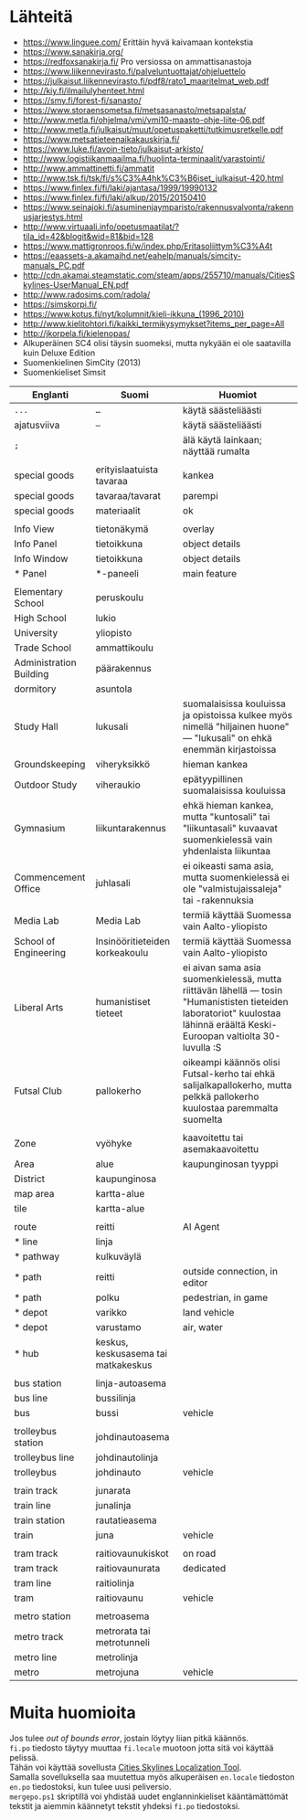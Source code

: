 # Lähteitä
- https://www.linguee.com/ Erittäin hyvä kaivamaan kontekstia
- https://www.sanakirja.org/
- https://redfoxsanakirja.fi/ Pro versiossa on ammattisanastoja
- https://www.liikennevirasto.fi/palveluntuottajat/ohjeluettelo
- https://julkaisut.liikennevirasto.fi/pdf8/rato1_maaritelmat_web.pdf
- http://kiy.fi/ilmailulyhenteet.html
- https://smy.fi/forest-fi/sanasto/
- https://www.storaensometsa.fi/metsasanasto/metsapalsta/
- http://www.metla.fi/ohjelma/vmi/vmi10-maasto-ohje-liite-06.pdf
- http://www.metla.fi/julkaisut/muut/opetuspaketti/tutkimusretkelle.pdf
- https://www.metsatieteenaikakauskirja.fi/
- https://www.luke.fi/avoin-tieto/julkaisut-arkisto/
- http://www.logistiikanmaailma.fi/huolinta-terminaalit/varastointi/
- http://www.ammattinetti.fi/ammatit
- http://www.tsk.fi/tsk/fi/s%C3%A4hk%C3%B6iset_julkaisut-420.html
- https://www.finlex.fi/fi/laki/ajantasa/1999/19990132
- https://www.finlex.fi/fi/laki/alkup/2015/20150410
- https://www.seinajoki.fi/asuminenjaymparisto/rakennusvalvonta/rakennusjarjestys.html
- http://www.virtuaali.info/opetusmaatilat/?tila_id=42&blogit&wid=81&bid=128
- https://www.mattigronroos.fi/w/index.php/Eritasoliittym%C3%A4t
- https://eaassets-a.akamaihd.net/eahelp/manuals/simcity-manuals_PC.pdf
- http://cdn.akamai.steamstatic.com/steam/apps/255710/manuals/CitiesSkylines-UserManual_EN.pdf
- http://www.radosims.com/radola/
- https://simskorpi.fi/
- https://www.kotus.fi/nyt/kolumnit/kieli-ikkuna_(1996_2010)
- http://www.kielitohtori.fi/kaikki_termikysymykset?items_per_page=All
- http://jkorpela.fi/kielenopas/
- Alkuperäinen SC4 olisi täysin suomeksi, mutta nykyään ei ole saatavilla kuin Deluxe Edition
- Suomenkielinen SimCity (2013)
- Suomenkieliset Simsit

Englanti | Suomi | Huomiot
-------- | ----- | -------
`...` | `…` | käytä säästeliäästi
ajatusviiva | `—` | käytä säästeliäästi
`;` | | älä käytä lainkaan; näyttää rumalta
 | | 
special goods | erityislaatuista tavaraa | kankea
special goods | tavaraa/tavarat | parempi
special goods | materiaalit | ok
 | | 
Info View | tietonäkymä | overlay
Info Panel | tietoikkuna | object details
Info Window | tietoikkuna | object details
\* Panel | *-paneeli | main feature
 | | 
Elementary School | peruskoulu | 
High School | lukio | 
University | yliopisto | 
Trade School | ammattikoulu | 
Administration Building | päärakennus | 
dormitory | asuntola | 
Study Hall | lukusali | suomalaisissa kouluissa ja opistoissa kulkee myös nimellä "hiljainen huone" — "lukusali" on ehkä enemmän kirjastoissa
Groundskeeping | viheryksikkö | hieman kankea
Outdoor Study | viheraukio | epätyypillinen suomalaisissa kouluissa
Gymnasium | liikuntarakennus | ehkä hieman kankea, mutta "kuntosali" tai "liikuntasali" kuvaavat suomenkielessä vain yhdenlaista liikuntaa
Commencement Office | juhlasali | ei oikeasti sama asia, mutta suomenkielessä ei ole "valmistujaissaleja" tai -rakennuksia
Media Lab | Media Lab | termiä käyttää Suomessa vain Aalto-yliopisto
School of Engineering | Insinööritieteiden korkeakoulu | termiä käyttää Suomessa vain Aalto-yliopisto
Liberal Arts | humanistiset tieteet | ei aivan sama asia suomenkielessä, mutta riittävän lähellä — tosin "Humanististen tieteiden laboratoriot" kuulostaa lähinnä eräältä Keski-Euroopan valtiolta 30-luvulla :S
Futsal Club | pallokerho | oikeampi käännös olisi Futsal-kerho tai ehkä salijalkapallokerho, mutta pelkkä pallokerho kuulostaa paremmalta suomelta
 | | 
Zone | vyöhyke | kaavoitettu tai asemakaavoitettu
Area | alue | kaupunginosan tyyppi
District | kaupunginosa | 
map area | kartta-alue | 
tile | kartta-alue | 
 | | 
route | reitti | AI Agent
\* line | linja | 
\* pathway | kulkuväylä | 
\* path | reitti | outside connection, in editor
\* path | polku | pedestrian, in game
\* depot | varikko | land vehicle
\* depot | varustamo | air, water
\* hub | keskus, keskusasema tai matkakeskus | 
 | | 
bus station | linja-autoasema | 
bus line | bussilinja | 
bus | bussi | vehicle
 | |  
trolleybus station | johdinautoasema | 
trolleybus line | johdinautolinja | 
trolleybus | johdinauto | vehicle
 | | 
train track | junarata | 
train line | junalinja | 
train station | rautatieasema | 
train | juna | vehicle
 | | 
tram track | raitiovaunukiskot | on road
tram track | raitiovaunurata | dedicated
tram line | raitiolinja | 
tram | raitiovaunu | vehicle
 | | 
metro station | metroasema | 
metro track | metrorata tai metrotunneli | 
metro line | metrolinja | 
metro | metrojuna | vehicle

# Muita huomioita
Jos tulee *out of bounds error*, jostain löytyy liian pitkä käännös.  
`fi.po` tiedosto täytyy muuttaa `fi.locale` muotoon jotta sitä voi käyttää pelissä.  
Tähän voi käyttää sovellusta [Cities Skylines Localization Tool](https://forum.paradoxplaza.com/forum/threads/release-cities-skylines-localization-tool.844524/).  
Samalla sovelluksella saa muutettua myös alkuperäisen `en.locale` tiedoston `en.po` tiedostoksi, kun tulee uusi peliversio.  
`mergepo.ps1` skriptillä voi yhdistää uudet englanninkieliset kääntämättömät tekstit ja aiemmin käännetyt tekstit yhdeksi `fi.po` tiedostoksi.
